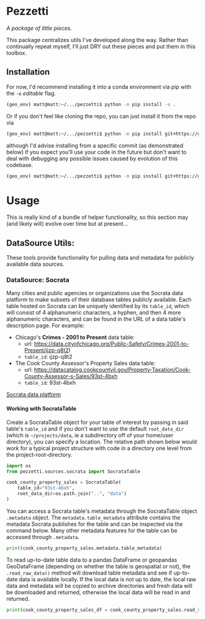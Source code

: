 # Pezzetti
*A package of little pieces.*

This package centralizes utils I've developed along the way. Rather than continually repeat myself, I'll just DRY out these pieces and put them in this toolbox.

## Installation

For now, I'd recommend installing it into a conda environment via pip with the `-e` *editable* flag.

```bash
(geo_env) matt@matt:~/.../pezzetti$ python -m pip install -e .
```

Or if you don't feel like cloning the repo, you can just install it from the repo via

```bash
(geo_env) matt@matt:~/.../pezzetti$ python -m pip install git+https://github.com/MattTriano/pezzetti.git
```

although I'd advise installing from a specific commit (as demonstrated below) if you expect you'll use your code in the future but don't want to deal with debugging any possible issues caused by evolution of this codebase.

```bash
(geo_env) matt@matt:~/.../pezzetti$ python -m pip install git+https://github.com/MattTriano/pezzetti.git@352e5ea8e7d5b8f0a3b4d9c7047c65fbb4b3fe49
```

# Usage

This is really kind of a bundle of helper functionality, so this section may (and likely will) evolve over time but at present...

## DataSource Utils:

These tools provide functionality for pulling data and metadata for publicly available data sources.

### DataSource: Socrata

Many cities and public agencies or organizations use the Socrata data platform to make subsets of their database tables publicly available. Each table hosted on Socrata can be uniquely identified by its `table_id`, which will consist of 4 alphanumeric characters, a hyphen, and then 4 more alphanumeric characters, and can be found in the URL of a data table's description page. For example:
* Chicago's **Crimes - 2001 to Present** data table:
    * url: https://data.cityofchicago.org/Public-Safety/Crimes-2001-to-Present/ijzp-q8t2)
    * `table_id`: ijzp-q8t2
* The Cook County Assessor's Property Sales data table:
    * url: https://datacatalog.cookcountyil.gov/Property-Taxation/Cook-County-Assessor-s-Sales/93st-4bxh
    * `table_id`: 93st-4bxh

[Socrata data platform](https://dev.socrata.com/data/)

#### Working with SocrataTable

Create a SocrataTable object for your table of interest by passing in said table's `table_id` and if you don't want to use the default `root_data_dir` (which is `~/projects/data`, ie a subdirectory off of your home/user directory), you can specify a location. The relative path shown below would work for a typical project structure with code in a directory one level from the project-root-directory.

```python
import os
from pezzetti.sources.socrata import SocrataTable

cook_county_property_sales = SocrataTable(
    table_id="93st-4bxh",
    root_data_dir=os.path.join("..", "data")
)
```

You can access a Socrata table's metadata through the SocrataTable object `.metadata` object. The `metadata.table_metadata` attribute contains the metadata Socrata publishes for the table and can be inspected via the command below. Many other metadata features for the table can be accessed through `.metadata`.

```python
print(cook_county_property_sales.metadata.table_metadata)
```

To read up-to-date table data to a pandas DataFrame or geopandas GeoDataFrame (depending on whether the table is geospatial or not), the `.read_raw_data()` method will download table metadata and see if up-to-date data is available locally. If the local data is not up to date, the local raw data and metadata will be copied to archive directories and fresh data will be downloaded and returned, otherwise the local data will be read in and returned.

```python
print(cook_county_property_sales_df = cook_county_property_sales.read_raw_data())
```